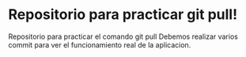 # Repositorio para practicar git pull!
Repositorio para practicar el comando git pull
Debemos realizar varios commit para ver el funcionamiento real de la aplicacion.
